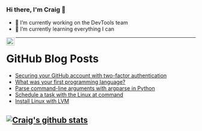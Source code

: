 ### Hi there, I'm Craig 👋

<!--
**CraigTeelFugro/CraigTeelFugro** is a ✨ _special_ ✨ repository because its `README.md` (this file) appears on your GitHub profile.

Here are some ideas to get you started:
-->

- 🔭 I’m currently working on the DevTools team
- 🌱 I’m currently learning everything I can

[<img align="left" alt="Craig Teel | LinkedIn" width="22px" src="https://cdn.jsdelivr.net/npm/simple-icons@v3/icons/linkedin.svg" />][linkedin]

---

# GitHub Blog Posts

<!-- BLOG-POST-LIST:START -->
- [Securing your GitHub account with two-factor authentication](https://github.blog/2021-08-16-securing-your-github-account-two-factor-authentication/)
- [What was your first programming language?](https://opensource.com/article/21/8/first-programming-language)
- [Parse command-line arguments with argparse in Python](https://opensource.com/article/21/8/python-argparse)
- [Schedule a task with the Linux at command](https://opensource.com/article/21/8/linux-at-command)
- [Install Linux with LVM](https://opensource.com/article/21/8/install-linux-mint-lvm)
<!-- BLOG-POST-LIST:END -->

## [![Craig's github stats](https://github-readme-stats.vercel.app/api?username=craigteelfugro)](https://github.com/anuraghazra/github-readme-stats)


[linkedin]: https://linkedin.com/in/craig-teel-b8786771

